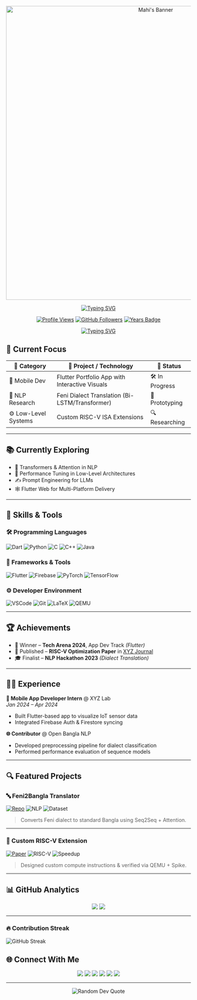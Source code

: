 <p align="center">
  <img src="https://github.com/Mehraj-Hossain-Mahi/Mehraj-Hossain-Mahi/blob/main/assets/banner.gif?raw=true" alt="Mahi's Banner" width="800">
</p>

<p align="center">
  <a href="https://git.io/typing-svg">
    <img src="https://readme-typing-svg.demolab.com?font=Fira+Code&size=30&duration=4000&pause=1000&color=00CCFF&center=true&vCenter=true&width=800&lines=Assalamu+Alaikum+%F0%9F%91%8B;Welcome+to+My+GitHub+Profile!;Greetings%2C+I'm+Mehraj+Hossain+Mahi+%F0%9F%91%8B" alt="Typing SVG" />
  </a>
</p>




<div align="center">

[![Profile Views](https://komarev.com/ghpvc/?username=Mehraj-Hossain-Mahi&style=flat-square&color=00ccff)](https://github.com/Mehraj-Hossain-Mahi)
[![GitHub Followers](https://img.shields.io/github/followers/Mehraj-Hossain-Mahi?label=Followers&style=flat-square&color=00ccff)](https://github.com/Mehraj-Hossain-Mahi?tab=followers)
[![Years Badge](https://badges.pufler.dev/years/Mehraj-Hossain-Mahi?style=flat-square&color=00ccff)](https://github.com/Mehraj-Hossain-Mahi)

</div>


<p align="center">
  <a href="https://git.io/typing-svg">
    <img src="https://readme-typing-svg.demolab.com?font=Fira+Code&pause=1000&color=22D3E3&center=true&vCenter=true&width=500&lines=Junior+Researcher;Machine+Learning+Specialist;Deep+Learning+Practitioner;NLP+Researcher;Open-Source+Contributor;Mobile+App+Developer;Systems+Architecture+Explorer" alt="Typing SVG" />
  </a>
</p>




## 🚀 Current Focus

| 💼 Category         | 🔧 Project / Technology                          | 📍 Status       |
|---------------------|--------------------------------------------------|-----------------|
| 📱 Mobile Dev       | Flutter Portfolio App with Interactive Visuals   | 🛠️ In Progress |
| 🧠 NLP Research     | Feni Dialect Translation (Bi-LSTM/Transformer)   | 🧪 Prototyping  |
| ⚙️ Low-Level Systems| Custom RISC-V ISA Extensions                     | 🔍 Researching  |

---

## 📚 Currently Exploring

- 🤖 Transformers & Attention in NLP  
- 🔬 Performance Tuning in Low-Level Architectures  
- ✍️ Prompt Engineering for LLMs  
- 🕸️ Flutter Web for Multi-Platform Delivery  

---

## 🧠 Skills & Tools

### 🛠️ Programming Languages
![Dart](https://img.shields.io/badge/Dart-0175C2?style=for-the-badge&logo=dart&logoColor=white)
![Python](https://img.shields.io/badge/Python-3776AB?style=for-the-badge&logo=python&logoColor=white)
![C](https://img.shields.io/badge/C-00599C?style=for-the-badge&logo=c&logoColor=white)
![C++](https://img.shields.io/badge/C++-00599C?style=for-the-badge&logo=c%2B%2B&logoColor=white)
![Java](https://img.shields.io/badge/Java-007396?style=for-the-badge&logo=java&logoColor=white)

### 🧰 Frameworks & Tools
![Flutter](https://img.shields.io/badge/Flutter-02569B?style=for-the-badge&logo=flutter&logoColor=white)
![Firebase](https://img.shields.io/badge/Firebase-FFCA28?style=for-the-badge&logo=firebase&logoColor=black)
![PyTorch](https://img.shields.io/badge/PyTorch-EE4C2C?style=for-the-badge&logo=pytorch&logoColor=white)
![TensorFlow](https://img.shields.io/badge/TensorFlow-FF6F00?style=for-the-badge&logo=tensorflow&logoColor=white)

### ⚙️ Developer Environment
![VSCode](https://img.shields.io/badge/VSCode-007ACC?style=for-the-badge&logo=visual-studio-code&logoColor=white)
![Git](https://img.shields.io/badge/Git-F05032?style=for-the-badge&logo=git&logoColor=white)
![LaTeX](https://img.shields.io/badge/LaTeX-008080?style=for-the-badge&logo=latex&logoColor=white)
![QEMU](https://img.shields.io/badge/QEMU-FF6600?style=for-the-badge&logo=qemu&logoColor=white)

---

## 🏆 Achievements

- 🥇 Winner – **Tech Arena 2024**, App Dev Track *(Flutter)*  
- 📜 Published – **RISC-V Optimization Paper** in [XYZ Journal](https://link)  
- 🎓 Finalist – **NLP Hackathon 2023** *(Dialect Translation)*  

---

## 👨‍💼 Experience

**📱 Mobile App Developer Intern** @ XYZ Lab  
*Jan 2024 – Apr 2024*  
- Built Flutter-based app to visualize IoT sensor data  
- Integrated Firebase Auth & Firestore syncing

**🌐 Contributor** @ Open Bangla NLP  
- Developed preprocessing pipeline for dialect classification  
- Performed performance evaluation of sequence models

---

## 🔍 Featured Projects

### 🔤 Feni2Bangla Translator
[![Repo](https://img.shields.io/badge/View-Repository-blue?style=flat-square&logo=github)](https://github.com/your-repo-link)
![NLP](https://img.shields.io/badge/Model-BiLSTM+Attention-important?style=flat-square)
![Dataset](https://img.shields.io/badge/Dataset-10K+_Pairs-success?style=flat-square)  
> Converts Feni dialect to standard Bangla using Seq2Seq + Attention.

---

### 🧩 Custom RISC-V Extension
[![Paper](https://img.shields.io/badge/Read-Paper-red?style=flat-square&logo=adobe-acrobat-reader)](your-pdf-link)
![RISC-V](https://img.shields.io/badge/ISA-RISC--V-blueviolet?style=flat-square)
![Speedup](https://img.shields.io/badge/Speedup-15%25-brightgreen?style=flat-square)  
> Designed custom compute instructions & verified via QEMU + Spike.

---

## 📊 GitHub Analytics

<div align="center">
  <img src="https://github-readme-stats.vercel.app/api?username=Mehraj-Hossain-Mahi&show_icons=true&theme=nightowl&hide_border=true&count_private=true" />
  <img src="https://github-readme-stats.vercel.app/api/top-langs/?username=Mehraj-Hossain-Mahi&layout=compact&theme=nightowl&hide_border=true" />
</div>

---
### 🔥 Contribution Streak
![GitHub Streak](https://streak-stats.demolab.com/?user=Mehraj-Hossain-Mahi&theme=radical&hide_border=true)


## 🌐 Connect With Me

<p align="center">
  <a href="https://your-portfolio.com"><img src="https://img.shields.io/badge/🌐 Portfolio-22D3E3?style=for-the-badge" /></a>
  <a href="https://www.linkedin.com/in/mehraj-hossain-mahi/"><img src="https://img.shields.io/badge/LinkedIn-0077B5?style=for-the-badge&logo=linkedin&logoColor=white" /></a>
  <a href="https://www.kaggle.com/mehrajhossainmahi"><img src="https://img.shields.io/badge/Kaggle-20BEFF?style=for-the-badge&logo=kaggle&logoColor=white" /></a>
  <a href="https://nlp.daffodilvarsity.edu.bd/details/31"><img src="https://img.shields.io/badge/NLP Research-DIU-blue?style=for-the-badge&logo=academia&logoColor=white" /></a>
  <a href="https://orcid.org/0009-0006-8732-9678"><img src="https://img.shields.io/badge/ORCID-0009--0006--8732--9678-A6CE39?style=for-the-badge&logo=orcid&logoColor=white" /></a>
  <a href="mailto:mehrajhossain854@gmail.com"><img src="https://img.shields.io/badge/Email-D14836?style=for-the-badge&logo=gmail&logoColor=white" /></a>
</p>

---

<p align="center">
  <img src="https://quotes-github-readme.vercel.app/api?type=horizontal&theme=dark" alt="Random Dev Quote">
</p>
